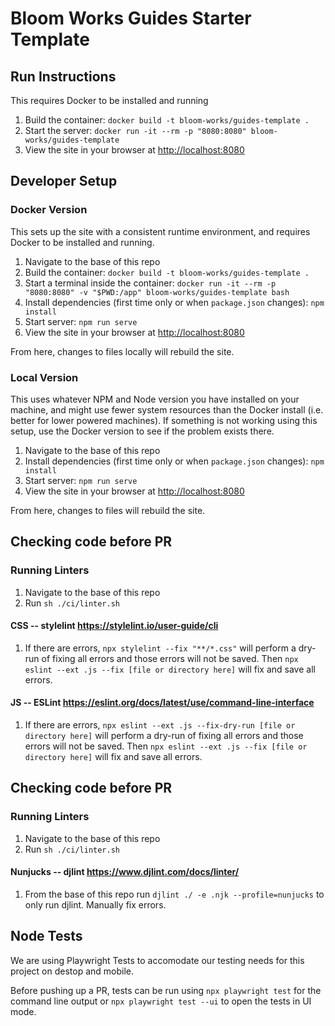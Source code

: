 # Bloom Works Guides Starter Template

## Run Instructions

This requires Docker to be installed and running

1. Build the container: `docker build -t bloom-works/guides-template .`
1. Start the server: `docker run -it --rm -p "8080:8080" bloom-works/guides-template`
1. View the site in your browser at [http://localhost:8080](http://localhost:8080)

## Developer Setup

### Docker Version

This sets up the site with a consistent runtime environment, and requires Docker to be installed and running.

1. Navigate to the base of this repo
1. Build the container: `docker build -t bloom-works/guides-template .`
1. Start a terminal inside the container: `docker run -it --rm -p "8080:8080" -v "$PWD:/app" bloom-works/guides-template bash`
1. Install dependencies (first time only or when `package.json` changes): `npm install`
1. Start server: `npm run serve`
1. View the site in your browser at [http://localhost:8080](http://localhost:8080)

From here, changes to files locally will rebuild the site.

### Local Version

This uses whatever NPM and Node version you have installed on your machine, and might use fewer system resources than the Docker install (i.e. better for lower powered machines). If something is not working using this setup, use the Docker version to see if the problem exists there.

1. Navigate to the base of this repo
1. Install dependencies (first time only or when `package.json` changes): `npm install`
1. Start server: `npm run serve`
1. View the site in your browser at [http://localhost:8080](http://localhost:8080)

From here, changes to files will rebuild the site.
## Checking code before PR
### Running Linters
1. Navigate to the base of this repo
1. Run `sh ./ci/linter.sh`

#### CSS -- stylelint https://stylelint.io/user-guide/cli
1. If there are errors, `npx stylelint --fix "**/*.css"` will perform a dry-run of fixing all errors and those errors will not be saved.  Then `npx eslint --ext .js --fix [file or directory here]` will fix and save all errors.

#### JS -- ESLint https://eslint.org/docs/latest/use/command-line-interface
1. If there are errors, `npx eslint --ext .js --fix-dry-run [file or directory here]` will perform a dry-run of fixing all errors and those errors will not be saved.  Then `npx eslint --ext .js --fix [file or directory here]` will fix and save all errors.


## Checking code before PR
### Running Linters
1. Navigate to the base of this repo
1. Run `sh ./ci/linter.sh`
#### Nunjucks -- djlint https://www.djlint.com/docs/linter/
1. From the base of this repo run `djlint ./ -e .njk --profile=nunjucks` to only run djlint.  Manually fix errors.
## Node Tests

We are using Playwright Tests to accomodate our testing needs for this project on destop and mobile.

Before pushing up a PR, tests can be run using `npx playwright test` for the command line output or `npx playwright test --ui` to open the tests in UI mode.
